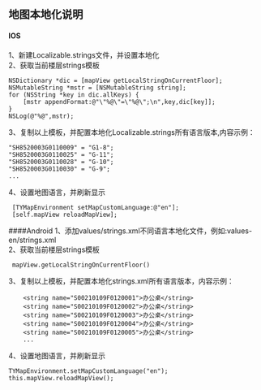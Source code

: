 ## 地图本地化说明
#### IOS

1、新建Localizable.strings文件，并设置本地化<br/>
2、获取当前楼层strings模板

```
NSDictionary *dic = [mapView getLocalStringOnCurrentFloor];
NSMutableString *mstr = [NSMutableString string];
for (NSString *key in dic.allKeys) {
	[mstr appendFormat:@"\"%@\"=\"%@\";\n",key,dic[key]];
}
NSLog(@"%@",mstr);
```
3、复制以上模板，并配置本地化Localizable.strings所有语言版本,内容示例：

```
"SH8520003G0110009" = "G1-8";
"SH8520003G0110025" = "G-11";
"SH8520003G0110028" = "G-10";
"SH8520003G0110030" = "G-9";
...
```
4、设置地图语言，并刷新显示

```
 [TYMapEnvironment setMapCustomLanguage:@"en"];
 [self.mapView reloadMapView];
```
####Android
1、添加values/strings.xml不同语言本地化文件，例如:values-en/strings.xml<br/>
2、获取当前楼层strings模板

```
 mapView.getLocalStringOnCurrentFloor()
```
3、复制以上模板，并配置本地化strings.xml所有语言版本，内容示例：

```
    <string name="S00210109F0120001">办公桌</string>
    <string name="S00210109F0120002">办公桌</string>
    <string name="S00210109F0120003">办公桌</string>
    <string name="S00210109F0120004">办公桌</string>
    <string name="S00210109F0120005">办公桌</string>
	...
```
4、设置地图语言，并刷新显示

```
TYMapEnvironment.setMapCustomLanguage("en");
this.mapView.reloadMapView();
```
